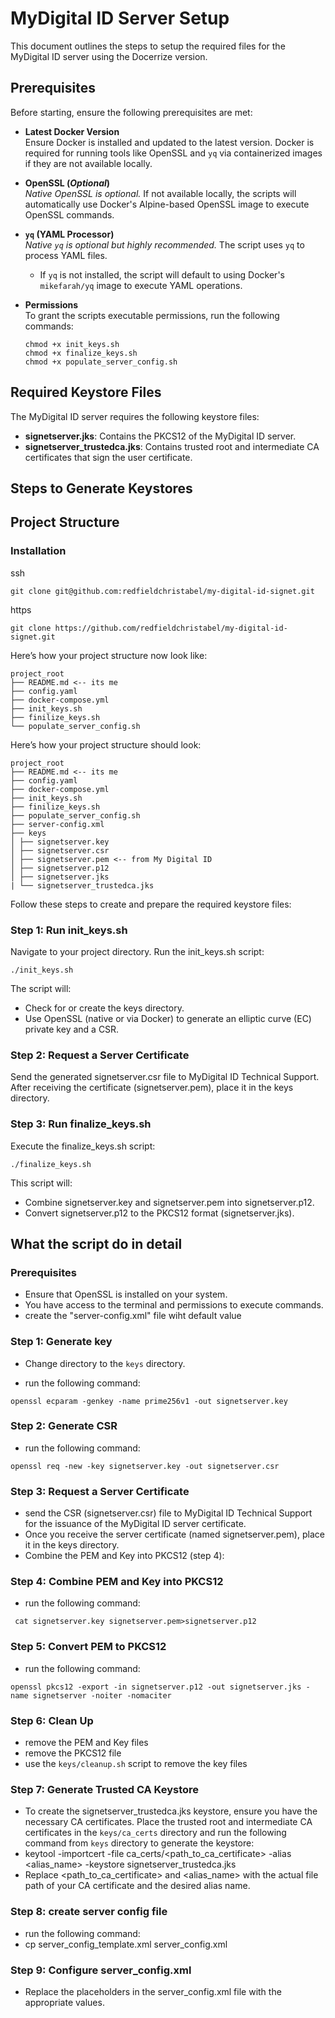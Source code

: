 # MyDigital ID Server Setup

This document outlines the steps to setup the required files for the MyDigital ID server using the Docerrize version.

## Prerequisites

Before starting, ensure the following prerequisites are met:

- **Latest Docker Version**  
  Ensure Docker is installed and updated to the latest version. Docker is required for running tools like OpenSSL and `yq` via containerized images if they are not available locally.

- **OpenSSL (*Optional*)**  
  *Native OpenSSL is optional.* If not available locally, the scripts will automatically use Docker's Alpine-based OpenSSL image to execute OpenSSL commands.

- **`yq` (YAML Processor)**  
  *Native `yq` is optional but highly recommended.* The script uses `yq` to process YAML files.  
  - If `yq` is not installed, the script will default to using Docker's `mikefarah/yq` image to execute YAML operations.

- **Permissions**  
  To grant the scripts executable permissions, run the following commands:
  ```shell
  chmod +x init_keys.sh
  chmod +x finalize_keys.sh
  chmod +x populate_server_config.sh
  ```




## Required Keystore Files

The MyDigital ID server requires the following keystore files:

- **signetserver.jks**: Contains the PKCS12 of the MyDigital ID server.
- **signetserver_trustedca.jks**: Contains trusted root and intermediate CA certificates that sign the user certificate.

## Steps to Generate Keystores


## Project Structure

### Installation

ssh
```shell
git clone git@github.com:redfieldchristabel/my-digital-id-signet.git 
```

https
```shell
git clone https://github.com/redfieldchristabel/my-digital-id-signet.git 
```


Here’s how your project structure now look like:

```shell
project_root
├── README.md <-- its me
├── config.yaml
├── docker-compose.yml
├── init_keys.sh
├── finilize_keys.sh
└── populate_server_config.sh
```

Here’s how your project structure should look:

```shell
project_root
├── README.md <-- its me
├── config.yaml
├── docker-compose.yml
├── init_keys.sh
├── finilize_keys.sh
├── populate_server_config.sh
├── server-config.xml
├── keys
│ ├── signetserver.key 
│ ├── signetserver.csr 
│ ├── signetserver.pem <-- from My Digital ID
│ ├── signetserver.p12 
│ ├── signetserver.jks
| └── signetserver_trustedca.jks
```

Follow these steps to create and prepare the required keystore files:
### Step 1: Run init_keys.sh

Navigate to your project directory.
Run the init_keys.sh script:

```shell
./init_keys.sh
```

The script will:
- Check for or create the keys directory.
- Use OpenSSL (native or via Docker) to generate an elliptic curve (EC) private key and a CSR.

### Step 2: Request a Server Certificate

Send the generated signetserver.csr file to MyDigital ID Technical Support.
After receiving the certificate (signetserver.pem), place it in the keys directory.

### Step 3: Run finalize_keys.sh

Execute the finalize_keys.sh script:

```shell
./finalize_keys.sh
```

This script will:

- Combine signetserver.key and signetserver.pem into signetserver.p12.
- Convert signetserver.p12 to the PKCS12 format (signetserver.jks).


## What the script do in detail

### Prerequisites

- Ensure that OpenSSL is installed on your system.
- You have access to the terminal and permissions to execute commands.
- create the "server-config.xml" file wiht default value

### Step 1: Generate key
- Change directory to the `keys` directory.

- run the following command:
```shell
openssl ecparam -genkey -name prime256v1 -out signetserver.key
```

### Step 2: Generate CSR
- run the following command:
```shell
openssl req -new -key signetserver.key -out signetserver.csr
```

### Step 3: Request a Server Certificate
- send the CSR (signetserver.csr) file to MyDigital ID Technical Support for the issuance of the MyDigital ID server certificate.
- Once you receive the server certificate (named signetserver.pem), place it in the keys directory.
- Combine the PEM and Key into PKCS12 (step 4):

### Step 4: Combine PEM and Key into PKCS12
- run the following command:
```shell
 cat signetserver.key signetserver.pem>signetserver.p12
 ```

### Step 5: Convert PEM to PKCS12
- run the following command:
```shell
openssl pkcs12 -export -in signetserver.p12 -out signetserver.jks -name signetserver -noiter -nomaciter
```

### Step 6: Clean Up
- remove the PEM and Key files
- remove the PKCS12 file
- use the `keys/cleanup.sh` script to remove the key files

### Step 7: Generate Trusted CA Keystore
- To create the signetserver_trustedca.jks keystore, ensure you have the necessary CA certificates.
 Place the trusted root and intermediate CA certificates in the `keys/ca_certs` directory and
 run the following command from `keys` directory to generate the keystore:
- keytool -importcert -file ca_certs/<path_to_ca_certificate> -alias <alias_name> -keystore signetserver_trustedca.jks
- Replace <path_to_ca_certificate> and <alias_name> with the actual file path of your CA certificate and the desired alias name.

### Step 8: create server config file
- run the following command:
- cp server_config_template.xml server_config.xml

### Step 9: Configure server_config.xml
- Replace the placeholders in the server_config.xml file with the appropriate values.
